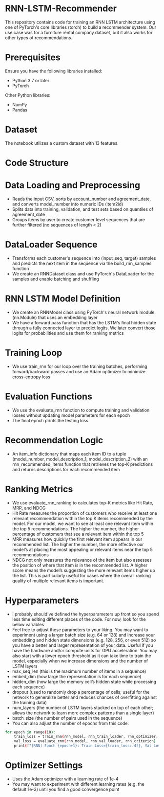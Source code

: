 # RNN-LSTM-Recommender
This repository contains code for training an RNN LSTM architecture using one of PyTorch's core libraries (torch) to build a recommender system.  Our use case was for a furniture rental company dataset, but it also works for other types of recommendations.  

# Prerequisites
Ensure you have the following libraries installed:

- Python 3.7 or later
- PyTorch

Other Python libraries:
- NumPy
- Pandas

# Dataset
The notebook utilizes a custom dataset with 13 features.

# Code Structure
# Data Loading and Preprocessing
- Reads the input CSV, sorts by account_number and agreement_date, and converts model_number into numeric IDs (item2id)
- Splits data into training, validation, and test sets based on quantiles of agreement_date
- Groups items by user to create customer level sequences that are further filtered (no sequences of length < 2)

# DataLoader Sequence
- Transforms each customer's sequence into (input_seq, target) samples and predicts the next item in the sequence via the build_rnn_samples function
- We create an RNNDataset class and use PyTorch's DataLoader for the samples and enable batching and shuffling

# RNN LSTM Model Definition
- We create an RNNModel class using PyTorch's neural network module (nn.Module) that uses an embedding layer
- We have a forward pass function that has the LSTM's final hidden state through a fully connected layer to predict logits.  We later convert those logits for probabilities and use them for ranking metrics

# Training Loop
- We use train_rnn for our loop over the training batches, performing forward/backward passes and use an Adam optimizer to minimize cross-entropy loss

# Evaluation Functions
- We use the evaluate_rnn function to compute training and validation losses without updating model parameters for each epoch
- The final epoch prints the testing loss

# Recommendation Logic
- An item_info dictionary that maps each item ID to a tuple (model_number, model_description_1, model_description_2) with an rnn_recommended_items function that retrieves the top-K predictions and returns descriptions for each recommended item

# Ranking Metrics
- We use evaluate_rnn_ranking to calculates top-K metrics like Hit Rate, MRR, and NDCG
- Hit Rate measures the proportion of customers who receive at least one relevant recommendation within the top K items recommended by the model.  For our model, we want to see at least one relevant item within the top 5 recommendations.  The higher the number, the higher percentage of customers that see a relevant item within the top 5
- MRR measures how quickly the first relevant item appears in our recommended list.  The higher the number, the more effective our model’s at placing the most appealing or relevant items near the top 5 recommendations
- NDCG not only measures the relevance of the item but also assesses the position of where that item is in the recommended list.  A higher score means the model’s suggesting the more relevant items higher up the list.  This is particularly useful for cases where the overall ranking quality of multiple relevant items is important.

# Hyperparameters
- I probably should've defined the hyperparameters up front so you spend less time editing different places of the code.  For now,  look for the below variables
- Feel free to adjust these parameters to your liking.  You may want to experiment using a larger batch size (e.g. 64 or 128) and increase your embedding and hidden state dimensions (e.g. 128, 256, or even 512) so you have a better and larger representation of your data.  Useful if you have the hardware and/or compute units for GPU acceleration.  You may also start with a lower epoch threshold as it can take time to train the model, especially when we increase dimensions and the number of LSTM layers
- max_seq_len (this is the maximum number of items in a sequence)
- embed_dim (how large the representation is for each sequence)
- hidden_dim (how large the memory cell’s hidden state while processing each sequence)
- dropout (used to randomly drop a percentage of cells; useful for the network to generalize better and reduces chances of overfitting against the training data)
- num_layers (the number of LSTM layers stacked on top of each other; allows the network to learn more complex patterns than a single layer)
- batch_size (the number of pairs used in the sequence)
- You can also adjust the number of epochs from this code:
```sh
for epoch in range(10):
    train_loss = train_rnn(rnn_model, rnn_train_loader, rnn_optimizer, rnn_criterion)
    val_loss = evaluate_rnn(rnn_model, rnn_val_loader, rnn_criterion)
    print(f"[RNN] Epoch {epoch+1}: Train Loss={train_loss:.4f}, Val Loss={val_loss:.4f}")
```

# Optimizer Settings
- Uses the Adam optimizer with a learning rate of 1e-4
- You may want to experiment with different learning rates (e.g. the default 1e-3) until you find a good convergence point
